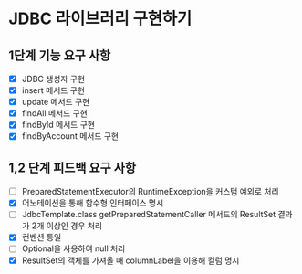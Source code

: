 # JDBC 라이브러리 구현하기

## 1단계 기능 요구 사항

- [x] JDBC 생성자 구현
- [x] insert 메서드 구현
- [x] update 메서드 구현
- [x] findAll 메서드 구현
- [x] findById 메서드 구현
- [x] findByAccount 메서드 구현

## 1,2 단계 피드백 요구 사항

- [ ] PreparedStatementExecutor의 RuntimeException을 커스텀 예외로 처리
- [x] 어노테이션을 통해 함수형 인터페이스 명시
- [ ] JdbcTemplate.class getPreparedStatementCaller 메서드의 ResultSet 결과가 2개 이상인 경우 처리
- [x] 컨벤션 통일
- [ ] Optional을 사용하여 null 처리
- [x] ResultSet의 객체를 가져올 때 columnLabel을 이용해 컬럼 명시 
